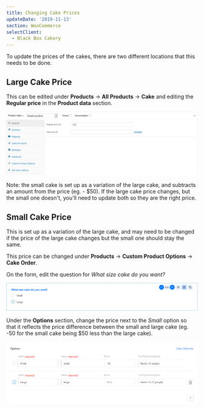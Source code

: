 ```yaml
---
title: Changing Cake Prices
updateDate: '2019-11-13'
section: WooCommerce
selectClient:
  - Black Box Cakery
---
```

To update the prices of the cakes, there are two different locations that this needs to be done.

## Large Cake Price

This can be edited under **Products** -> **All Products** -> **Cake** and editing the **Regular price** in the **Product data** section.

![](/src/img/cms/cake_price.png)

Note: the small cake is set up as a variation of the large cake, and subtracts an amount from the price (eg. - $50). If the large cake price changes, but the small one doesn't, you'll need to update both so they are the right price.

## Small Cake Price

This is set up as a variation of the large cake, and may need to be changed if the price of the large cake changes but the small one should stay the same.

This price can be changed under **Products** -> **Custom Product Options** -> **Cake Order**.

On the form, edit the question for _What size cake do you want?_

![](/src/img/cms/cake_size_question.png)

Under the **Options** section, change the price next to the _Small_ option so that it reflects the price difference between the small and large cake (eg. -50 for the small cake being $50 less than the large cake).

![](/src/img/cms/cake_sizes.png)
